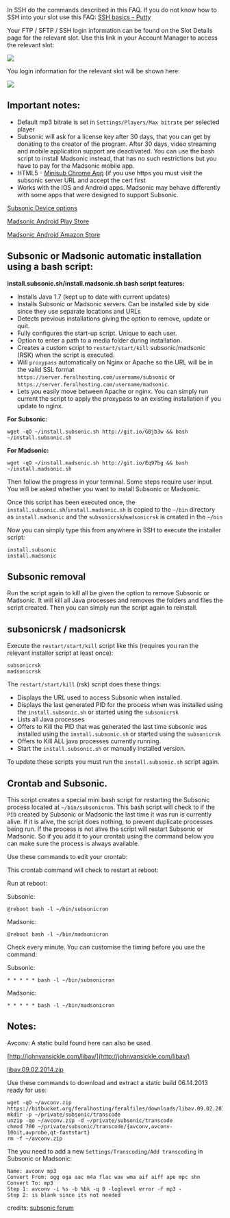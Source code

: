 
In SSH do the commands described in this FAQ. If you do not know how to SSH into your slot use this FAQ: [SSH basics - Putty](https://www.feralhosting.com/faq/view?question=12)

Your FTP / SFTP / SSH login information can be found on the Slot Details page for the relevant slot. Use this link in your Account Manager to access the relevant slot:

![](https://raw.github.com/feralhosting/feralfilehosting/master/Feral%20Wiki/0%20Generic/slot_detail_link.png)

You login information for the relevant slot will be shown here:

![](https://raw.github.com/feralhosting/feralfilehosting/master/Feral%20Wiki/0%20Generic/slot_detail_ssh.png)

Important notes:
---

- Default mp3 bitrate is set in `Settings/Players/Max bitrate` per selected player
- Subsonic will ask for a license key after 30 days, that you can get by donating to the creator of the program. After 30 days, video streaming and mobile application support are deactivated. You can use the bash script to install Madsonic instead, that has no such restrictions but you have to pay for the Madsonic mobile app.
- HTML5 - [Minisub Chrome App](https://chrome.google.com/webstore/detail/minisub/jccdpflnecheidefpofmlblgebobbloc) (if you use https you must visit the subsonic server URL and accept the cert first
- Works with the IOS and Android apps. Madsonic may behave differently with some apps that were designed to support Subsonic.

[Subsonic Device options](http://www.subsonic.org/pages/apps.jsp)

[Madsonic Android Play Store](https://play.google.com/store/apps/details?id=github.madmarty.madsonic)

[Madsonic Android Amazon Store](http://www.amazon.com/Madsonic-Media-Streamer/dp/B00COJ4G1O)

Subsonic or Madsonic automatic installation using a bash script:
---

**install.subsonic.sh/install.madsonic.sh bash script features:**

- Installs Java 1.7 (kept up to date with current updates)
- Installs Subsonic or Madsonic servers. Can be installed side by side since they use separate locations and URLs
- Detects previous installations giving the option to remove, update or quit.
- Fully configures the start-up script. Unique to each user.
- Option to enter a path to a media folder during installation.
- Creates a custom script to `restart/start/kill` subsonic/madsonic (RSK) when the script is executed.
- Will `proxypass` automatically on Nginx or Apache so the URL will be in the valid SSL format `https://server.feralhosting.com/username/subsonic` or `https://server.feralhosting.com/username/madsonic`. 
- Lets you easily move between Apache or nginx. You can simply run current the script to apply the proxypass to an existing installation if you update to nginx.

**For Subsonic:**

~~~
wget -qO ~/install.subsonic.sh http://git.io/GBjb3w && bash ~/install.subsonic.sh
~~~

**For Madsonic:**

~~~
wget -qO ~/install.madsonic.sh http://git.io/Eq97bg && bash ~/install.madsonic.sh
~~~

Then follow the progress in your terminal. Some steps require user input. You will be asked whether you want to install Subsonic or Madsonic.

Once this script has been executed once, the `install.subsonic.sh`/`install.madsonic.sh` is copied to the `~/bin` directory as `install.madsonic` and the `subsonicrsk`/`madsonicrsk` is created in the `~/bin`

Now you can simply type this from anywhere in SSH to execute the installer script: 

~~~
install.subsonic
install.madsonic
~~~

Subsonic removal
---

Run the script again to kill all be given the option to remove Subsonic or Madsonic. It will kill all Java processes and removes the folders and files the script created. Then you can simply run the script again to reinstall.

subsonicrsk / madsonicrsk
---

Execute the `restart/start/kill` script like this (requires you ran the relevant installer script at least once):

~~~
subsonicrsk
madsonicrsk
~~~

The `restart/start/kill` (rsk) script does these things:

- Displays the URL used to access Subsonic when installed.
- Displays the last generated PID for the process when was installed using the `install.subsonic.sh` or started using the `subsonicrsk`
- Lists all Java processes
- Offers to Kill the PID that was generated the last time subsonic was installed using the `install.subsonic.sh` or started using the `subsonicrsk`
- Offers to Kill ALL java processes currently running.
- Start the `install.subsonic.sh` or manually installed version.

To update these scripts you must run the `install.subsonic.sh` script again.

Crontab and Subsonic.
---

This script creates a special mini bash script for restarting the Subsonic process located at `~/bin/subsonicron`. This bash script will check to if the `PID` created by Subsonic or Madsonic the last time it was run is currently alive. If it is alive, the script does nothing, to prevent duplicate processes being run. If the process is not alive the script will restart Subsonic or Madsonic. So if you add it to your crontab using the command below you can make sure the process is always available.

Use these commands to edit your crontab:

This crontab command will check to restart at reboot:

Run at reboot:

Subsonic:

~~~
@reboot bash -l ~/bin/subsonicron
~~~

Madsonic:

~~~
@reboot bash -l ~/bin/madsonicron
~~~

Check every minute. You can customise the timing before you use the command:

Subsonic:

~~~
* * * * * bash -l ~/bin/subsonicron
~~~

Madsonic:

~~~
* * * * * bash -l ~/bin/madsonicron
~~~

Notes:
---

Avconv: A static build found here can also be used.

[http://johnvansickle.com/libav/](http://johnvansickle.com/libav/)

[libav.09.02.2014.zip](https://bitbucket.org/feralhosting/feralfiles/downloads/libav.09.02.2014.zip)

Use these commands to download and extract a static build 06.14.2013 ready for use:

~~~
wget -qO ~/avconv.zip https://bitbucket.org/feralhosting/feralfiles/downloads/libav.09.02.2014.zip
mkdir -p ~/private/subsonic/transcode
unzip -qo ~/avconv.zip -d ~/private/subsonic/transcode
chmod 700 ~/private/subsonic/transcode/{avconv,avconv-10bit,avprobe,qt-faststart}
rm -f ~/avconv.zip
~~~

The you need to add a new `Settings/Transcoding/Add transcoding` in Subsonic or Madsonic:

~~~
Name: avconv mp3
Convert From: ogg oga aac m4a flac wav wma aif aiff ape mpc shn
Convert To: mp3
Step 1: avconv -i %s -b %bk -q 0 -loglevel error -f mp3 -
Step 2: is blank since its not needed
~~~

credits: [subsonic forum](http://forum.subsonic.org/forum/viewtopic.php?f=2&t=10655)




